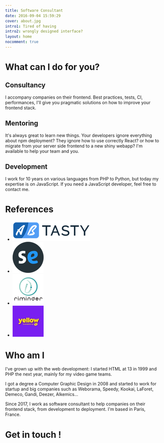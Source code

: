 ```yaml
---
title: Software Consultant
date: 2016-09-04 15:59:29
cover: about.jpg
intro1: Tired of having
intro2: wrongly designed interface?
layout: home
nocomment: true
---
```


# What can I do for you?

## Consultancy
I accompany companies on their frontend. Best practices, tests, CI, performances, I'll give you pragmatic solutions on how to improve your frontend stack.

## Mentoring
It's always great to learn new things. Your developers ignore everything about npm deployment? They ignore how to use correctly React? or how to migrate from your server side frontend to a new shiny webapp? I'm available to help your team and you.

## Development
I work for 10 years on various languages from PHP to Python, but today my expertise is on JavaScript. If you need a JavaScript developer, feel free to contact me.

# References

- ![ABTasty](images/references/smallThumb-abtasty.png)
- ![SportEasy](images/references/smallThumb-sporteasy.png)
- ![Riminder](images/references/smallThumb-riminder.png)
- ![Yellow Innovation](images/references/smallThumb-yellow.jpg)

# Who am I

I've grown up with the web development: I started HTML at 13 in 1999 and PHP the next year, mainly for my video game teams.

I got a degree a Computer Graphic Design in 2008 and started to work for startup and big companies such as Weborama, Speedy, Kookai, LaForet, Demeco, Gandi, Deezer, Alkemics...

Since 2017, I work as software consultant to help companies on their frontend stack, from development to deployment. I'm based in Paris, France.

# Get in touch !
